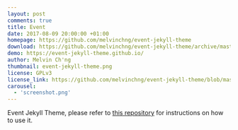 ```yaml
---
layout: post
comments: true
title: Event
date: 2017-08-09 20:00:00 +01:00
homepage: https://github.com/melvinchng/event-jekyll-theme
download: https://github.com/melvinchng/event-jekyll-theme/archive/master.zip
demo: https://event-jekyll-theme.github.io/
author: Melvin Ch'ng
thumbnail: event-jekyll-theme.png
license: GPLv3
license_link: https://github.com/melvinchng/event-jekyll-theme/blob/master/LICENSE
carousel:
  - 'screenshot.png'
---
```


Event Jekyll Theme, please refer to [this repository](https://github.com/melvinchng/event-jekyll-theme) for instructions on how to use it.
